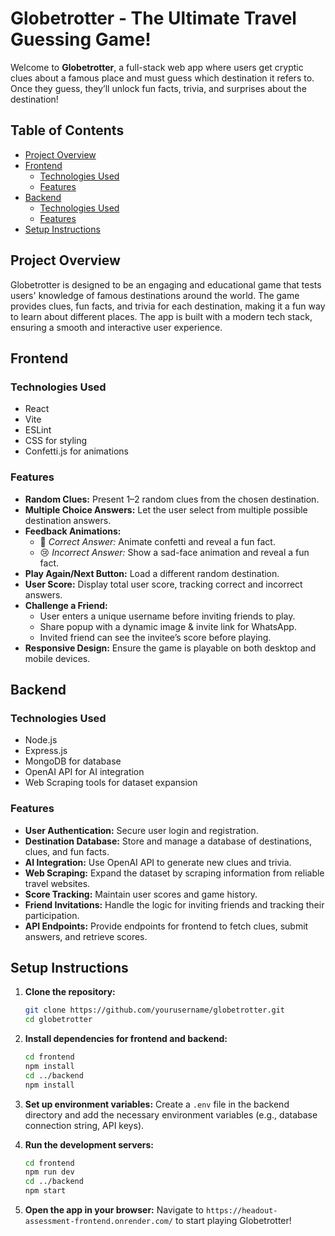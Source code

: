 # Globetrotter - The Ultimate Travel Guessing Game!

Welcome to **Globetrotter**, a full-stack web app where users get cryptic clues about a famous place and must guess which destination it refers to. Once they guess, they’ll unlock fun facts, trivia, and surprises about the destination!

## Table of Contents

- [Project Overview](#project-overview)
- [Frontend](#frontend)
  - [Technologies Used](#technologies-used)
  - [Features](#features)
- [Backend](#backend)
  - [Technologies Used](#technologies-used-1)
  - [Features](#features-1)
- [Setup Instructions](#setup-instructions)

## Project Overview

Globetrotter is designed to be an engaging and educational game that tests users' knowledge of famous destinations around the world. The game provides clues, fun facts, and trivia for each destination, making it a fun way to learn about different places. The app is built with a modern tech stack, ensuring a smooth and interactive user experience.

## Frontend

### Technologies Used

- React
- Vite
- ESLint
- CSS for styling
- Confetti.js for animations

### Features

- **Random Clues:** Present 1–2 random clues from the chosen destination.
- **Multiple Choice Answers:** Let the user select from multiple possible destination answers.
- **Feedback Animations:**
  - 🎉 _Correct Answer:_ Animate confetti and reveal a fun fact.
  - 😢 _Incorrect Answer:_ Show a sad-face animation and reveal a fun fact.
- **Play Again/Next Button:** Load a different random destination.
- **User Score:** Display total user score, tracking correct and incorrect answers.
- **Challenge a Friend:**
  - User enters a unique username before inviting friends to play.
  - Share popup with a dynamic image & invite link for WhatsApp.
  - Invited friend can see the invitee’s score before playing.
- **Responsive Design:** Ensure the game is playable on both desktop and mobile devices.

## Backend

### Technologies Used

- Node.js
- Express.js
- MongoDB for database
- OpenAI API for AI integration
- Web Scraping tools for dataset expansion

### Features

- **User Authentication:** Secure user login and registration.
- **Destination Database:** Store and manage a database of destinations, clues, and fun facts.
- **AI Integration:** Use OpenAI API to generate new clues and trivia.
- **Web Scraping:** Expand the dataset by scraping information from reliable travel websites.
- **Score Tracking:** Maintain user scores and game history.
- **Friend Invitations:** Handle the logic for inviting friends and tracking their participation.
- **API Endpoints:** Provide endpoints for frontend to fetch clues, submit answers, and retrieve scores.

## Setup Instructions

1. **Clone the repository:**

   ```bash
   git clone https://github.com/yourusername/globetrotter.git
   cd globetrotter
   ```

2. **Install dependencies for frontend and backend:**

   ```bash
   cd frontend
   npm install
   cd ../backend
   npm install
   ```

3. **Set up environment variables:**
   Create a `.env` file in the backend directory and add the necessary environment variables (e.g., database connection string, API keys).

4. **Run the development servers:**

   ```bash
   cd frontend
   npm run dev
   cd ../backend
   npm start
   ```

5. **Open the app in your browser:**
   Navigate to `https://headout-assessment-frontend.onrender.com/` to start playing Globetrotter!
